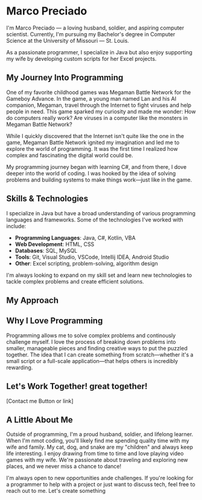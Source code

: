 # Marco Preciado

I'm Marco Preciado — a loving husband, soldier, and aspiring computer scientist. Currently, I'm pursuing my Bachelor's degree in Computer Science at the University of Missouri — St. Louis.

As a passionate programmer, I specialize in Java but also enjoy supporting my wife by developing custom scripts for her Excel projects.

## My Journey Into Programming

One of my favorite childhood games was Megaman Battle Network for the Gameboy Advance. In the game, a young man named Lan and his AI companion, Megaman, travel through the Internet to fight viruses and help people in need. This game sparked my curiosity and made me wonder: How do computers really work? Are viruses in a computer like the monsters in Megaman Battle Network?

While I quickly discovered that the Internet isn't quite like the one in the game, Megaman Battle Network ignited my imagination and led me to explore the world of programming. It was the first time I realized how complex and fascinating the digital world could be.

My programming journey began with learning C#, and from there, I dove deeper into the world of coding. I was hooked by the idea of solving problems and building systems to make things work—just like in the game.

## Skills & Technologies

I specialize in Java but have a broad understanding of various programming languages and frameworks. Some of the technologies I've worked with include:

- **Programming Languages**: Java, C#, Kotlin, VBA
- **Web Development**: HTML, CSS
- **Databases**: SQL, MySQL
- **Tools**: Git, Visual Studio, VSCode, Intellij IDEA, Android Studio
- **Other**: Excel scripting, problem-solving, algorithm design

I'm always looking to expand on my skill set and learn new technologies to tackle complex problems and create efficient solutions.

## My Approach

## Why I Love Programming

Programming allows me to solve complex problems and continously challenge myself. I love the process of breaking down problems into smaller, manageable pieces and finding creative ways to put the puzzled together. The idea that I can create something from scratch—whether it's a small script or a full-scale application—that helps others is incredibly rewarding.

## Let's Work Together! great together!

[Contact me Button or link]

## A Little About Me

Outside of programming, I'm a proud husband, soldier, and lifelong learner. When I'm nmot coding, you'll likely find me spending quality time with my wife and family. My cat, dog, and snake are my "children" and always keep life interesting. I enjoy drawing from time to time and love playing video games with my wife. We're passionate about traveling and exploring new places, and we never miss a chance to dance!


I'm always open to new opportunities ande challenges. If you're looking for a programmer to help with a project or just want to discuss tech, feel free to reach out to me. Let's create something